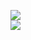 [![](https://img.shields.io/badge/Made%20With-Github%20Spray-lightgrey.svg?style=for-the-badge&logo=github)](https://github.com/Annihil/github-spray#26334)  
[![](https://i.imgur.com/2DrTn0Z.gif)](https://github.com/Annihil/github-spray)